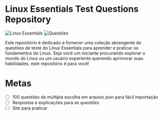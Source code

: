 # Linux Essentials Test Questions Repository

![Linux Essentials](https://img.shields.io/badge/Linux-Essentials-orange)
![Questões](https://img.shields.io/badge/Questions-100%2B-brightgreen)

Este repositório é dedicado a fornecer uma coleção abrangente de questões de teste do Linux Essentials para aprender e praticar os fundamentos do Linux. Seja você um iniciante procurando explorar o mundo do Linux ou um usuário experiente querendo aprimorar suas habilidades, este repositório é para você!

# Metas
- [ ] 100 questões de múltipla escolha em arquivo json para fácil importação
- [ ] Respostas e explicações para as questões
- [ ] Site para praticar
